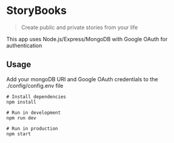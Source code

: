 # StoryBooks

> Create public and private stories from your life

This app uses Node.js/Express/MongoDB with Google OAuth for authentication

## Usage

Add your mongoDB URI and Google OAuth credentials to the ./config/config.env file

```
# Install dependencies
npm install

# Run in development
npm run dev

# Run in production
npm start
```
